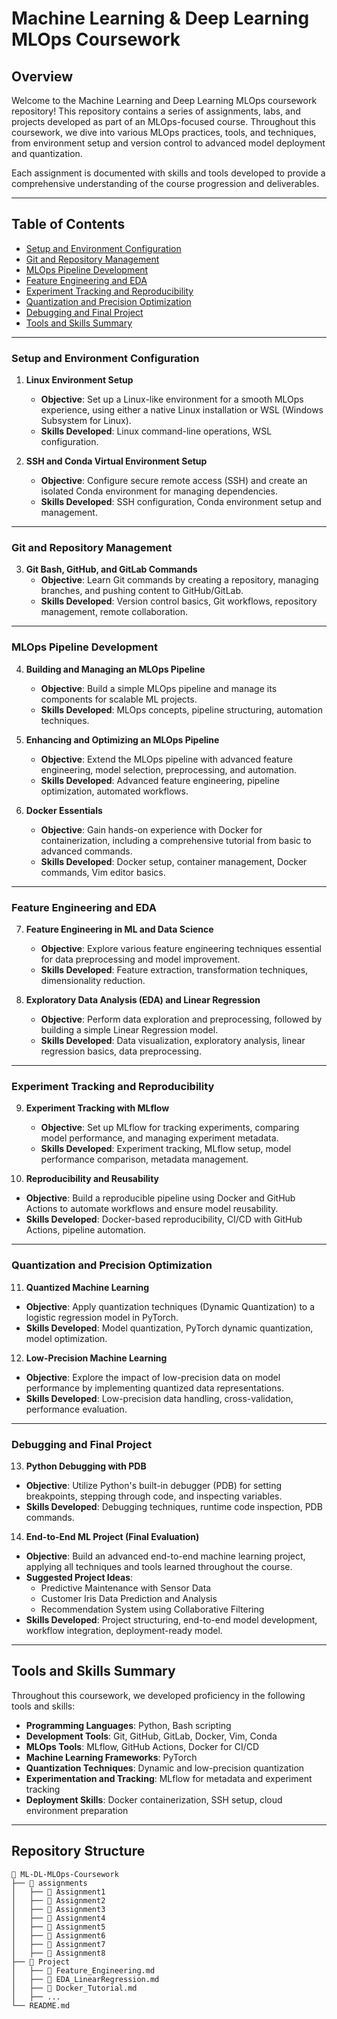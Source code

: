 # Machine Learning & Deep Learning MLOps Coursework

## Overview
Welcome to the Machine Learning and Deep Learning MLOps coursework repository! This repository contains a series of assignments, labs, and projects developed as part of an MLOps-focused course. Throughout this coursework, we dive into various MLOps practices, tools, and techniques, from environment setup and version control to advanced model deployment and quantization.

Each assignment is documented with skills and tools developed to provide a comprehensive understanding of the course progression and deliverables.

---

## Table of Contents

- [Setup and Environment Configuration](#setup-and-environment-configuration)
- [Git and Repository Management](#git-and-repository-management)
- [MLOps Pipeline Development](#mlops-pipeline-development)
- [Feature Engineering and EDA](#feature-engineering-and-eda)
- [Experiment Tracking and Reproducibility](#experiment-tracking-and-reproducibility)
- [Quantization and Precision Optimization](#quantization-and-precision-optimization)
- [Debugging and Final Project](#debugging-and-final-project)
- [Tools and Skills Summary](#tools-and-skills-summary)

---

### Setup and Environment Configuration

1. **Linux Environment Setup**  
   - **Objective**: Set up a Linux-like environment for a smooth MLOps experience, using either a native Linux installation or WSL (Windows Subsystem for Linux).
   - **Skills Developed**: Linux command-line operations, WSL configuration.

2. **SSH and Conda Virtual Environment Setup**  
   - **Objective**: Configure secure remote access (SSH) and create an isolated Conda environment for managing dependencies.
   - **Skills Developed**: SSH configuration, Conda environment setup and management.

---

### Git and Repository Management

3. **Git Bash, GitHub, and GitLab Commands**  
   - **Objective**: Learn Git commands by creating a repository, managing branches, and pushing content to GitHub/GitLab.
   - **Skills Developed**: Version control basics, Git workflows, repository management, remote collaboration.

---

### MLOps Pipeline Development

4. **Building and Managing an MLOps Pipeline**  
   - **Objective**: Build a simple MLOps pipeline and manage its components for scalable ML projects.
   - **Skills Developed**: MLOps concepts, pipeline structuring, automation techniques.

5. **Enhancing and Optimizing an MLOps Pipeline**  
   - **Objective**: Extend the MLOps pipeline with advanced feature engineering, model selection, preprocessing, and automation.
   - **Skills Developed**: Advanced feature engineering, pipeline optimization, automated workflows.

6. **Docker Essentials**  
   - **Objective**: Gain hands-on experience with Docker for containerization, including a comprehensive tutorial from basic to advanced commands.
   - **Skills Developed**: Docker setup, container management, Docker commands, Vim editor basics.

---

### Feature Engineering and EDA

7. **Feature Engineering in ML and Data Science**  
   - **Objective**: Explore various feature engineering techniques essential for data preprocessing and model improvement.
   - **Skills Developed**: Feature extraction, transformation techniques, dimensionality reduction.

8. **Exploratory Data Analysis (EDA) and Linear Regression**  
   - **Objective**: Perform data exploration and preprocessing, followed by building a simple Linear Regression model.
   - **Skills Developed**: Data visualization, exploratory analysis, linear regression basics, data preprocessing.

---

### Experiment Tracking and Reproducibility

9. **Experiment Tracking with MLflow**  
   - **Objective**: Set up MLflow for tracking experiments, comparing model performance, and managing experiment metadata.
   - **Skills Developed**: Experiment tracking, MLflow setup, model performance comparison, metadata management.

10. **Reproducibility and Reusability**  
   - **Objective**: Build a reproducible pipeline using Docker and GitHub Actions to automate workflows and ensure model reusability.
   - **Skills Developed**: Docker-based reproducibility, CI/CD with GitHub Actions, pipeline automation.

---

### Quantization and Precision Optimization

11. **Quantized Machine Learning**  
   - **Objective**: Apply quantization techniques (Dynamic Quantization) to a logistic regression model in PyTorch.
   - **Skills Developed**: Model quantization, PyTorch dynamic quantization, model optimization.

12. **Low-Precision Machine Learning**  
   - **Objective**: Explore the impact of low-precision data on model performance by implementing quantized data representations.
   - **Skills Developed**: Low-precision data handling, cross-validation, performance evaluation.

---

### Debugging and Final Project

13. **Python Debugging with PDB**  
   - **Objective**: Utilize Python's built-in debugger (PDB) for setting breakpoints, stepping through code, and inspecting variables.
   - **Skills Developed**: Debugging techniques, runtime code inspection, PDB commands.

14. **End-to-End ML Project (Final Evaluation)**  
   - **Objective**: Build an advanced end-to-end machine learning project, applying all techniques and tools learned throughout the course.
   - **Suggested Project Ideas**:  
     - Predictive Maintenance with Sensor Data
     - Customer Iris Data Prediction and Analysis
     - Recommendation System using Collaborative Filtering  
   - **Skills Developed**: Project structuring, end-to-end model development, workflow integration, deployment-ready model.

---

## Tools and Skills Summary

Throughout this coursework, we developed proficiency in the following tools and skills:

- **Programming Languages**: Python, Bash scripting
- **Development Tools**: Git, GitHub, GitLab, Docker, Vim, Conda
- **MLOps Tools**: MLflow, GitHub Actions, Docker for CI/CD
- **Machine Learning Frameworks**: PyTorch
- **Quantization Techniques**: Dynamic and low-precision quantization
- **Experimentation and Tracking**: MLflow for metadata and experiment tracking
- **Deployment Skills**: Docker containerization, SSH setup, cloud environment preparation

---

## Repository Structure

```
📂 ML-DL-MLOps-Coursework
├── 📂 assignments
│   ├── 📄 Assignment1
│   ├── 📄 Assignment2
│   ├── 📄 Assignment3
│   ├── 📄 Assignment4
│   ├── 📄 Assignment5
│   ├── 📄 Assignment6
│   ├── 📄 Assignment7
│   ├── 📄 Assignment8
├── 📂 Project
│   ├── 📄 Feature_Engineering.md
│   ├── 📄 EDA_LinearRegression.md
│   ├── 📄 Docker_Tutorial.md
│   ├── ...
└── README.md
```
